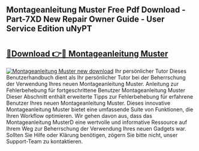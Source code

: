 ## Montageanleitung Muster Free Pdf Download - Part-7XD New Repair Owner Guide - User Service Edition uNyPT

# <h2><a href="http://df6ezi.blite.top/?on=Montageanleitung+Muster">🔗Download 👉🔴 Montageanleitung Muster</a></h2>

[![Montageanleitung Muster new download](https://i.imgur.com/lujVjoI.png)](http://df6ezi.blite.top/?on=Montageanleitung+Muster)
Ihr persönlicher Tutor Dieses Benutzerhandbuch dient als Ihr persönlicher Tutor bei der Beherrschung der Verwendung Ihres neuen Montageanleitung Muster. Anleitung zur Fehlerbehebung für fortgeschrittene Benutzer Montageanleitung Muster Dieser Abschnitt enthält erweiterte Tipps zur Fehlerbehebung für erfahrene Benutzer Ihres neuen Montageanleitung Muster. Dieses innovative Montageanleitung Muster bietet eine umfassende Suite von Funktionen, die Ihren Workflow optimieren. Wir gehen davon aus, dass das Montageanleitung MusterD eine wertvolle und informative Ressource auf Ihrem Weg zur Beherrschung der Verwendung Ihres neuen Gadgets war. Sollten Sie Hilfe oder Klärung benötigen, zögern Sie bitte nicht, unser Support-Team zu kontaktieren.
